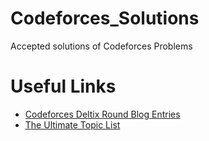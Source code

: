 # Codeforces_Solutions
Accepted solutions of Codeforces Problems

# Useful Links
* [Codeforces Deltix Round Blog Entries](https://codeforces.com/blog/deltixlab)
* [The Ultimate Topic List](https://codeforces.com/blog/entry/95106)

